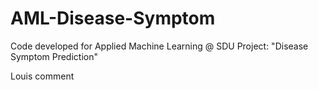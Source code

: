# AML-Disease-Symptom
Code developed for Applied Machine Learning @ SDU Project: "Disease Symptom Prediction"


Louis comment